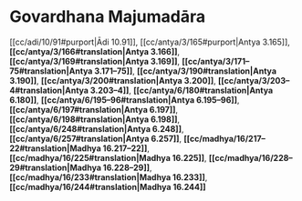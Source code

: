 # Govardhana Majumadāra

[[cc/adi/10/91#purport|Ādi 10.91]], [[cc/antya/3/165#purport|Antya 3.165]], **[[cc/antya/3/166#translation|Antya 3.166]]**, **[[cc/antya/3/169#translation|Antya 3.169]]**, **[[cc/antya/3/171–75#translation|Antya 3.171–75]]**, **[[cc/antya/3/190#translation|Antya 3.190]]**, **[[cc/antya/3/200#translation|Antya 3.200]]**, **[[cc/antya/3/203–4#translation|Antya 3.203–4]]**, **[[cc/antya/6/180#translation|Antya 6.180]]**, **[[cc/antya/6/195–96#translation|Antya 6.195–96]]**, **[[cc/antya/6/197#translation|Antya 6.197]]**, **[[cc/antya/6/198#translation|Antya 6.198]]**, **[[cc/antya/6/248#translation|Antya 6.248]]**, **[[cc/antya/6/257#translation|Antya 6.257]]**, **[[cc/madhya/16/217–22#translation|Madhya 16.217–22]]**, **[[cc/madhya/16/225#translation|Madhya 16.225]]**, **[[cc/madhya/16/228–29#translation|Madhya 16.228–29]]**, **[[cc/madhya/16/233#translation|Madhya 16.233]]**, **[[cc/madhya/16/244#translation|Madhya 16.244]]**

